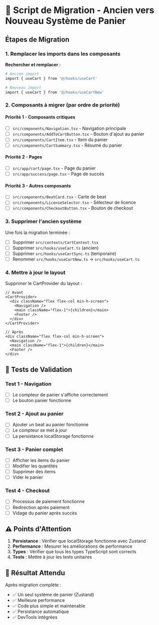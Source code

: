 # 🚀 Script de Migration - Ancien vers Nouveau Système de Panier

## Étapes de Migration

### 1. Remplacer les imports dans les composants

**Rechercher et remplacer :**
```bash
# Ancien import
import { useCart } from '@/hooks/useCart'

# Nouveau import  
import { useCart } from '@/hooks/useCartNew'
```

### 2. Composants à migrer (par ordre de priorité)

#### Priorité 1 - Composants critiques
- [ ] `src/components/Navigation.tsx` - Navigation principale
- [ ] `src/components/AddToCartButton.tsx` - Bouton d'ajout au panier
- [ ] `src/components/CartItem.tsx` - Item du panier
- [ ] `src/components/CartSummary.tsx` - Résumé du panier

#### Priorité 2 - Pages
- [ ] `src/app/cart/page.tsx` - Page du panier
- [ ] `src/app/success/page.tsx` - Page de succès

#### Priorité 3 - Autres composants
- [ ] `src/components/BeatCard.tsx` - Carte de beat
- [ ] `src/components/LicenseSelector.tsx` - Sélecteur de licence
- [ ] `src/components/CheckoutButton.tsx` - Bouton de checkout

### 3. Supprimer l'ancien système

Une fois la migration terminée :
- [ ] Supprimer `src/contexts/CartContext.tsx`
- [ ] Supprimer `src/hooks/useCart.ts` (ancien)
- [ ] Supprimer `src/hooks/useCartSync.ts` (temporaire)
- [ ] Renommer `src/hooks/useCartNew.ts` → `src/hooks/useCart.ts`

### 4. Mettre à jour le layout

Supprimer le CartProvider du layout :
```tsx
// Avant
<CartProvider>
  <div className="flex flex-col min-h-screen">
    <Navigation />
    <main className="flex-1">{children}</main>
    <Footer />
  </div>
</CartProvider>

// Après
<div className="flex flex-col min-h-screen">
  <Navigation />
  <main className="flex-1">{children}</main>
  <Footer />
</div>
```

## 🧪 Tests de Validation

### Test 1 - Navigation
- [ ] Le compteur de panier s'affiche correctement
- [ ] Le bouton panier fonctionne

### Test 2 - Ajout au panier
- [ ] Ajouter un beat au panier fonctionne
- [ ] Le compteur se met à jour
- [ ] La persistance localStorage fonctionne

### Test 3 - Panier complet
- [ ] Afficher les items du panier
- [ ] Modifier les quantités
- [ ] Supprimer des items
- [ ] Vider le panier

### Test 4 - Checkout
- [ ] Processus de paiement fonctionne
- [ ] Redirection après paiement
- [ ] Vidage du panier après succès

## ⚠️ Points d'Attention

1. **Persistance** : Vérifier que localStorage fonctionne avec Zustand
2. **Performance** : Mesurer les améliorations de performance
3. **Types** : Vérifier que tous les types TypeScript sont corrects
4. **Tests** : Mettre à jour les tests unitaires

## 🎯 Résultat Attendu

Après migration complète :
- ✅ Un seul système de panier (Zustand)
- ✅ Meilleure performance
- ✅ Code plus simple et maintenable
- ✅ Persistance automatique
- ✅ DevTools intégrées

